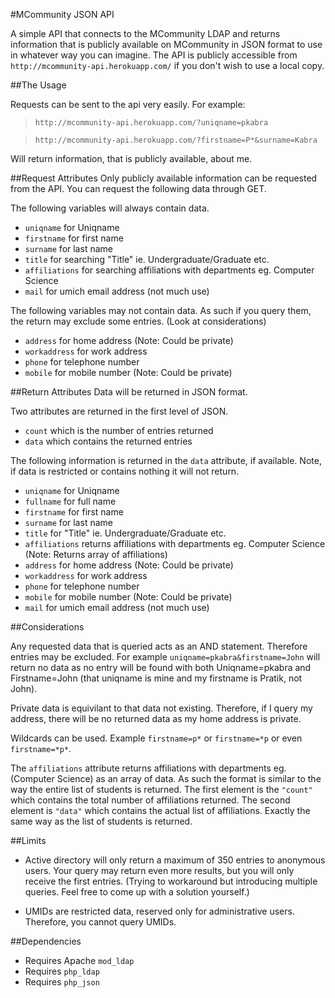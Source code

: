 #MCommunity JSON API

A simple API that connects to the MCommunity LDAP and returns information that is publicly available on MCommunity in JSON format to use in whatever way you can imagine.
The API is publicly accessible from `http://mcommunity-api.herokuapp.com/` if you don't wish to use a local copy.

##The Usage

Requests can be sent to the api very easily.
For example:

> `http://mcommunity-api.herokuapp.com/?uniqname=pkabra`

> `http://mcommunity-api.herokuapp.com/?firstname=P*&surname=Kabra`

Will return information, that is publicly available, about me.

##Request Attributes
Only publicly available information can be requested from the API.
You can request the following data through GET.

The following variables will always contain data.

- `uniqname` for Uniqname
- `firstname` for first name
- `surname` for last name
- `title` for searching "Title" ie. Undergraduate/Graduate etc.
- `affiliations` for searching affiliations with departments eg. Computer Science
- `mail` for umich email address (not much use)

The following variables may not contain data.
As such if you query them, the return may exclude some entries. (Look at considerations)

- `address` for home address (Note: Could be private)
- `workaddress` for work address
- `phone` for telephone number
- `mobile` for mobile number (Note: Could be private)

##Return Attributes
Data will be returned in JSON format.

Two attributes are returned in the first level of JSON.

- `count` which is the number of entries returned
- `data` which contains the returned entries

The following information is returned in the `data` attribute, if available. Note, if data is restricted or contains nothing it will not return.

- `uniqname` for Uniqname
- `fullname` for full name
- `firstname` for first name
- `surname` for last name
- `title` for "Title" ie. Undergraduate/Graduate etc.
- `affiliations` returns affiliations with departments eg. Computer Science (Note: Returns array of affiliations)
- `address` for home address (Note: Could be private)
- `workaddress` for work address
- `phone` for telephone number
- `mobile` for mobile number (Note: Could be private)
- `mail` for umich email address (not much use)

##Considerations

Any requested data that is queried acts as an AND statement. Therefore entries may be excluded. For example `uniqname=pkabra&firstname=John` will return no data as no entry will be found with both Uniqname=pkabra and Firstname=John (that uniqname is mine and my firstname is Pratik, not John).

Private data is equivilant to that data not existing. Therefore, if I query my address, there will be no returned data as my home address is private.

Wildcards can be used. Example `firstname=p*` or `firstname=*p` or even `firstname=*p*`.

The `affiliations` attribute returns affiliations with departments eg. (Computer Science) as an array of data. As such the format is similar to the way the entire list of students is returned. The first element is the `"count"` which contains the total number of affiliations returned. The second element is `"data"` which contains the actual list of affiliations. Exactly the same way as the list of students is returned.


##Limits

- Active directory will only return a maximum of 350 entries to anonymous users. Your query may return even more results, but you will only receive the first entries. (Trying to workaround but introducing multiple queries. Feel free to come up with a solution yourself.)

- UMIDs are restricted data, reserved only for administrative users. Therefore, you cannot query UMIDs.

##Dependencies

- Requires Apache `mod_ldap`
- Requires `php_ldap`
- Requires `php_json`